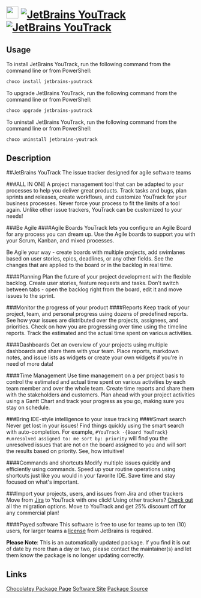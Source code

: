 ﻿# <img src="https://cdn.jsdelivr.net/gh/mkevenaar/chocolatey-packages@17ecf9871387731a8fc960d008cf2786efd83f6e/icons/jetbrains-youtrack.png" width="32" height="32"/> [![JetBrains YouTrack](https://img.shields.io/chocolatey/v/jetbrains-youtrack.svg?label=JetBrains+YouTrack)](https://chocolatey.org/packages/jetbrains-youtrack) [![JetBrains YouTrack](https://img.shields.io/chocolatey/dt/jetbrains-youtrack.svg)](https://chocolatey.org/packages/jetbrains-youtrack)

## Usage
To install JetBrains YouTrack, run the following command from the command line or from PowerShell:
```powershell
choco install jetbrains-youtrack
```

To upgrade JetBrains YouTrack, run the following command from the command line or from PowerShell:
```powershell
choco upgrade jetbrains-youtrack
```

To uninstall JetBrains YouTrack, run the following command from the command line or from PowerShell:
```powershell
choco uninstall jetbrains-youtrack
```

## Description
##JetBrains YouTrack
The issue tracker designed for agile software teams

###ALL IN ONE
A project management tool that can be adapted to your processes to help you deliver great products. Track tasks and bugs, plan sprints and releases, create workflows, and customize YouTrack for your business processes. Never force your process to fit the limits of a tool again. Unlike other issue trackers, YouTrack can be customized to your needs!

###Be Agile
####Agile Boards
YouTrack lets you configure an Agile Board for any process you can dream up. Use the Agile boards to support you with your Scrum, Kanban, and mixed processes.

Be Agile your way - create boards with multiple projects, add swimlanes based on user stories, epics, deadlines, or any other fields. See the changes that are applied to the board or in the backlog in real time.

####Planning
Plan the future of your project development with the flexible backlog. Create user stories, feature requests and tasks. Don’t switch between tabs - open the backlog right from the board, edit it and move issues to the sprint.

###Monitor the progress of your product
####Reports
Keep track of your project, team, and personal progress using dozens of predefined reports. See how your issues are distributed over the projects, assignees, and priorities. Check on how you are progressing over time using the timeline reports. Track the estimated and the actual time spent on various activities.

####Dashboards
Get an overview of your projects using multiple dashboards and share them with your team. Place reports, markdown notes, and issue lists as widgets or create your own widgets if you're in need of more data!

####Time Management
Use time management on a per project basis to control the estimated and actual time spent on various activities by each team member and over the whole team. Create time reports and share them with the stakeholders and customers. Plan ahead with your project activities using a Gantt Chart and track your progress as you go, making sure you stay on schedule.

###Bring IDE-style intelligence to your issue tracking
####Smart search
Never get lost in your issues! Find things quickly using the smart search with auto-completion. 
For example, `#YouTrack -{Board YouTrack} #unresolved assigned to: me sort by: priority` will find you the unresolved issues that are not on the board assigned to you and will sort the results based on priority. See, how intuitive!

####Commands and shortcuts
Modify multiple issues quickly and efficiently using commands. Speed up your routine operations using shortcuts just like you would in your favorite IDE. Save time and stay focused on what's important.

###Import your projects, users, and issues from Jira and other trackers
Move from [Jira](https://www.jetbrains.com/help/youtrack/standalone/importing-from-jira.html) to YouTrack with one click! Using other trackers? [Check out](https://www.jetbrains.com/help/youtrack/standalone/Migrating-to-YouTrack.html) all the migration options. 
Move to YouTrack and get 25% discount off for any commercial plan!

####Payed software
This software is free to use for teams up to ten (10) users, for larger teams a [license](https://www.jetbrains.com/youtrack/buy/#edition=standalone) from JetBrains is required.

**Please Note**: This is an automatically updated package. If you find it is
out of date by more than a day or two, please contact the maintainer(s) and
let them know the package is no longer updating correctly.



## Links
[Chocolatey Package Page](https://chocolatey.org/packages/jetbrains-youtrack)
[Software Site](https://www.jetbrains.com/youtrack/)
[Package Source](https://github.com/mkevenaar/chocolatey-packages/tree/master/automatic/jetbrains-youtrack)


